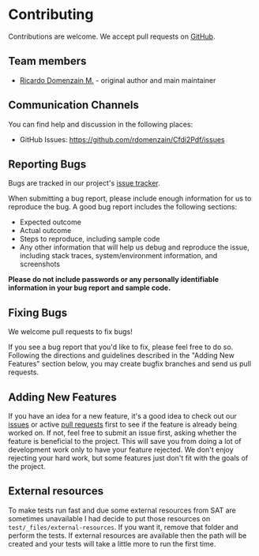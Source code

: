 # Contributing

Contributions are welcome. We accept pull requests on [GitHub](https://github.com/rdomenzain/Cfdi2Pdf).


## Team members

* [Ricardo Domenzain M.](https://github.com/rdomenzain) - original author and main maintainer

## Communication Channels

You can find help and discussion in the following places:

* GitHub Issues: <https://github.com/rdomenzain/Cfdi2Pdf/issues>

## Reporting Bugs

Bugs are tracked in our project's [issue tracker](https://github.com/rdomenzain/Cfdi2Pdf/issues).

When submitting a bug report, please include enough information for us to reproduce the bug.
A good bug report includes the following sections:

* Expected outcome
* Actual outcome
* Steps to reproduce, including sample code
* Any other information that will help us debug and reproduce the issue, including stack traces, system/environment information, and screenshots

**Please do not include passwords or any personally identifiable information in your bug report and sample code.**

## Fixing Bugs

We welcome pull requests to fix bugs!

If you see a bug report that you'd like to fix, please feel free to do so.
Following the directions and guidelines described in the "Adding New Features"
section below, you may create bugfix branches and send us pull requests.

## Adding New Features

If you have an idea for a new feature, it's a good idea to check out our
[issues](https://github.com/rdomenzain/Cfdi2Pdf/issues) or active
[pull requests](https://github.com/rdomenzain/Cfdi2Pdf/pulls)
first to see if the feature is already being worked on.
If not, feel free to submit an issue first, asking whether the feature is beneficial to the project.
This will save you from doing a lot of development work only to have your feature rejected.
We don't enjoy rejecting your hard work, but some features just don't fit with the goals of the project.

## External resources

To make tests run fast and due some external resources from SAT are sometimes unavailable
I had decide to put those resources on `test/_files/external-resources`. If you want it,
remove that folder and perform the tests. If external resources are available then the
path will be created and your tests will take a little more to run the first time.